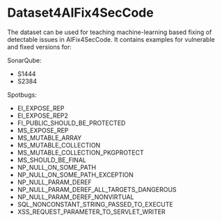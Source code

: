 # Dataset4AIFix4SecCode
The dataset can be used for teaching machine-learning based fixing of detectable issues in AIFix4SecCode.
It contains examples for vulnerable and fixed versions for:

SonarQube:
- S1444
- S2384

Spotbugs:
- EI_EXPOSE_REP
- EI_EXPOSE_REP2
- FI_PUBLIC_SHOULD_BE_PROTECTED
- MS_EXPOSE_REP
- MS_MUTABLE_ARRAY
- MS_MUTABLE_COLLECTION
- MS_MUTABLE_COLLECTION_PKGPROTECT
- MS_SHOULD_BE_FINAL
- NP_NULL_ON_SOME_PATH
- NP_NULL_ON_SOME_PATH_EXCEPTION
- NP_NULL_PARAM_DEREF
- NP_NULL_PARAM_DEREF_ALL_TARGETS_DANGEROUS
- NP_NULL_PARAM_DEREF_NONVIRTUAL
- SQL_NONCONSTANT_STRING_PASSED_TO_EXECUTE
- XSS_REQUEST_PARAMETER_TO_SERVLET_WRITER

